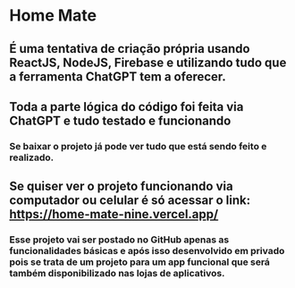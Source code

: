 # Home Mate

## É uma tentativa de criação própria usando ReactJS, NodeJS, Firebase e utilizando tudo que a ferramenta ChatGPT tem a oferecer.
## Toda a parte lógica do código foi feita via ChatGPT e tudo testado e funcionando

### Se baixar o projeto já pode ver tudo que está sendo feito e realizado.
## Se quiser ver o projeto funcionando via computador ou celular é só acessar o link: https://home-mate-nine.vercel.app/
### Esse projeto vai ser postado no GitHub apenas as funcionalidades básicas e após isso desenvolvido em privado pois se trata de um projeto para um app funcional que será também disponibilizado nas lojas de aplicativos.
